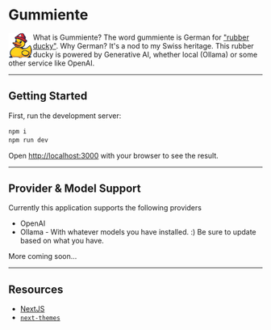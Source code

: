# Gummiente

<img src="public/images/logo.png" style="height:50px; float: left; margin-right: 2px;" alt="Gummiente logo" />
What is Gummiente? The word gummiente is German for <a href="https://rubberduckdebugging.com/" target="_blank">"rubber ducky"</a>. Why German? It's a nod to my Swiss heritage. This rubber ducky is powered by Generative AI, whether local (Ollama) or some other service like OpenAI.

---

## Getting Started

First, run the development server:

```bash
npm i
npm run dev
```

Open [http://localhost:3000](http://localhost:3000) with your browser to see the result.

---
## Provider & Model Support
Currently this application supports the following providers
- OpenAI
- Ollama - With whatever models you have installed. :) Be sure to update based on what you have.

More coming soon...

---

## Resources

- [NextJS]()
- [`next-themes`](https://www.npmjs.com/package/next-themes)
